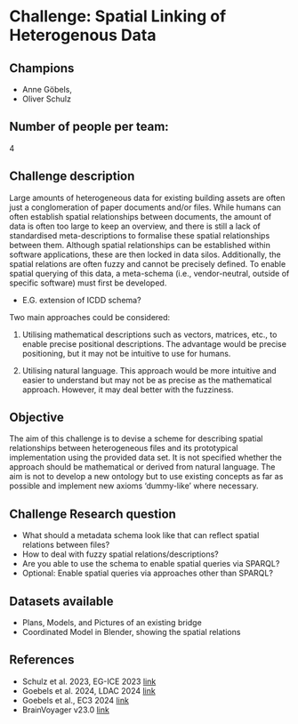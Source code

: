 # Challenge: Spatial Linking of Heterogenous Data
## Champions
- Anne Göbels, 
- Oliver Schulz

## Number of people per team: 
4

## Challenge description

Large amounts of heterogeneous data for existing building assets are often just a conglomeration of paper documents and/or files. While humans can often establish spatial relationships between documents, the amount of data is often too large to keep an overview, and there is still a lack of standardised meta-descriptions to formalise these spatial relationships between them. Although spatial relationships can be established within software applications, these are then locked in data silos. Additionally, the spatial relations are often fuzzy and cannot be precisely defined. 
To enable spatial querying of this data, a meta-schema (i.e., vendor-neutral, outside of specific software) must first be developed. 
- E.G. extension of ICDD schema?

Two main approaches could be considered:

1. Utilising mathematical descriptions such as vectors, matrices, etc., to enable precise positional descriptions. The advantage would be precise positioning, but it may not be intuitive to use for humans.
    
2. Utilising natural language. This approach would be more intuitive and easier to understand but may not be as precise as the mathematical approach. However, it may deal better with the fuzziness. 

## Objective

The aim of this challenge is to devise a scheme for describing spatial relationships between heterogeneous files and its prototypical implementation using the provided data set. It is not specified whether the approach should be mathematical or derived from natural language. The aim is not to develop a new ontology but to use existing concepts as far as possible and implement new axioms ‘dummy-like’ where necessary.

## Challenge Research question

- What should a metadata schema look like that can reflect spatial relations between files?
- How to deal with fuzzy spatial relations/descriptions?
- Are you able to use the schema to enable spatial queries via SPARQL?
- Optional: Enable spatial queries via approaches other than SPARQL?

## Datasets available
- Plans, Models, and Pictures of an existing bridge
- Coordinated Model in Blender, showing the spatial relations

## References
- Schulz et al. 2023, EG-ICE 2023 [link](https://www.researchgate.net/publication/372788364_Towards_Scene_Graph_Descriptions_for_Spatial_Representations_in_the_Built_Environment)
- Goebels et al. 2024, LDAC 2024 [link](https://linkedbuildingdata.net/ldac2024/files/papers/LDAC2024_Camera_9.pdf)
- Goebels et al., EC3 2024 [link](https://www.researchgate.net/publication/372244144_Transfer_of_implicit_semi-formal_textual_location_descriptions_in_three-dimensional_model_contexts)
- BrainVoyager v23.0 [link](https://www.brainvoyager.com/bv/doc/UsersGuide/CoordsAndTransforms/SpatialTransformationMatrices.html)
